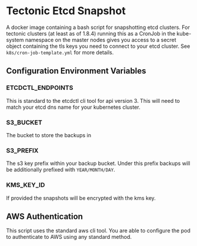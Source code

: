# Tectonic Etcd Snapshot

A docker image containing a bash script for snapshotting etcd clusters. For
tectonic clusters (at least as of 1.8.4) running this as a CronJob in the
kube-system namespace on the master nodes gives you access to a secret object
containing the tls keys you need to connect to your etcd cluster. See
`k8s/cron-job-template.yml` for more details.

## Configuration Environment Variables

### ETCDCTL_ENDPOINTS

This is standard to the etcdctl cli tool for api version 3. This will need to
match your etcd dns name for your kubernetes cluster.

### S3_BUCKET

The bucket to store the backups in

### S3_PREFIX

The s3 key prefix within your backup bucket. Under this prefix backups will be
additionally prefixed with `YEAR/MONTH/DAY`.

### KMS_KEY_ID

If provided the snapshots will be encrypted with the kms key.

## AWS Authentication

This script uses the standard aws cli tool. You are able to configure the pod
to authenticate to AWS using any standard method.
